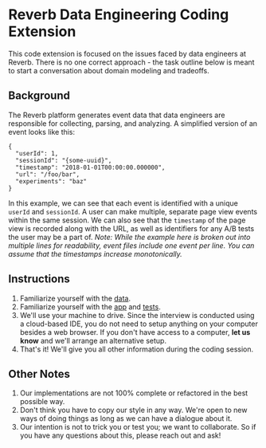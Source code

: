 # Reverb Data Engineering Coding Extension

This code extension is focused on the issues faced by data engineers at Reverb. There is no one correct approach - the task outline below is meant to start a conversation about domain modeling and tradeoffs.

## Background

The Reverb platform generates event data that data engineers are responsible for collecting, parsing, and analyzing. A simplified version of an event looks like this:

```
{
  "userId": 1,
  "sessionId": "{some-uuid}",
  "timestamp": "2018-01-01T00:00:00.000000",
  "url": "/foo/bar",
  "experiments": "baz"
}
```

In this example, we can see that each event is identified with a unique `userId` and `sessionId`. A user can make multiple, separate page view events within the same session. We can also see that the `timestamp` of the page view is recorded along with the URL, as well as identifiers for any A/B tests the user may be a part of. _Note: While the example here is broken out into multiple lines for readability, event files include one event per line. You can assume that the timestamps increase monotonically._

## Instructions

1. Familiarize yourself with the [data](logs.txt).
1. Familiarize yourself with the [app](python/app/) and [tests](python/test/).
2. We'll use your machine to drive. Since the interview is conducted using a cloud-based IDE, you do not need to setup anything on your computer besides a web browser. If you don't have access to a computer, **let us know** and we'll arrange an alternative setup.
3. That's it! We'll give you all other information during the coding session.

## Other Notes

1. Our implementations are not 100% complete or refactored in the best possible way.
1. Don't think you have to copy our style in any way. We're open to new ways of doing things as long as we can have a dialogue about it.
1. Our intention is not to trick you or test you; we want to collaborate. So if you have any questions about this, please reach out and ask!

